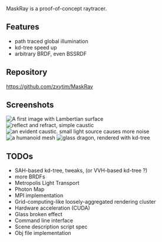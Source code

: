 MaskRay is a proof-of-concept raytracer.

Features
--------
- path traced global illumination
- kd-tree speed up
- arbitrary BRDF, even BSSRDF

Repository
----------
https://github.com/zxytim/MaskRay

Screenshots
-----------
<img class="screenshots" src="http://static.zxytim.com/cg/0-lambertian.png" alt="A first image with Lambertian surface">
<img class="screenshots" src="http://static.zxytim.com/cg/1-reflect-refract-simple-caustic.png" alt="reflect and refract, simple caustic">
<img class="screenshots" src="http://static.zxytim.com/cg/3-evident-caustic.png" alt="an evident caustic. small light source causes more noise">
<img class="screenshots" src="http://static.zxytim.com/cg/4-humanoid.png" alt="a humanoid mesh">
<img class="screenshots" src="http://static.zxytim.com/cg/7-glass-dragon-1280x720.png" alt="glass dragon, rendered with kd-tree">

TODOs
-----
- SAH-based kd-tree, tweaks, (or VVH-based kd-tree ?)
- more BRDFs
- Metropolis Light Transport
- Photon Map
- MPI implementation
- Grid-computing-like loosely-aggregated rendering cluster
- Hardware acceleration (CUDA)
- Glass broken effect
- Command line interface
- Scene description script spec
- Obj file implementation
